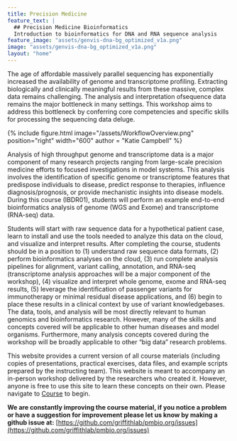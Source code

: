 ```yaml
---
title: Precision Medicine
feature_text: |
  ## Precision Medicine Bioinformatics
  Introduction to bioinformatics for DNA and RNA sequence analysis
feature_image: "assets/genvis-dna-bg_optimized_v1a.png"
image: "assets/genvis-dna-bg_optimized_v1a.png"
layout: "home"
---
```


The age of affordable massively parallel sequencing has exponentially increased the availability of genome and transcriptome profiling. Extracting biologically and clinically meaningful results from these massive, complex data remains challenging. The analysis and interpretation ofsequence data remains the major bottleneck in many settings. This workshop aims to address this bottleneck by conferring core competencies and specific skills for processing the sequencing data deluge.

{% include figure.html image="/assets/WorkflowOverview.png" position="right" width="600" author = "Katie Campbell" %}

Analysis of high throughput genome and transcriptome data is a major component of many research projects ranging from large-scale precision medicine efforts to focused investigations in model systems. This analysis involves the identification of specific genome or transcriptome features that predispose individuals to disease, predict response to therapies, influence diagnosis/prognosis, or provide mechanistic insights into disease models. During this course (IBDR01), students will perform an example end-to-end bioinformatics analysis of genome (WGS and Exome) and transcriptome (RNA-seq) data.

Students will start with raw sequence data for a hypothetical patient case, learn to install and use the tools needed to analyze this data on the cloud, and visualize and interpret results. After completing the course, students should be in a position to (1) understand raw sequence data formats, (2) perform bioinformatics analyses on the cloud, (3) run complete analysis pipelines for alignment, variant calling, annotation, and RNA-seq (transcriptome analysis approaches will be a major component of the workshop), (4) visualize and interpret whole genome, exome and RNA-seq results, (5) leverage the identification of passenger variants for immunotherapy or minimal residual disease applications, and (6) begin to place these results in a clinical context by use of variant knowledgebases. The data, tools, and analysis will be most directly relevant to human genomics and bioinformatics research. However, many of the skills and concepts covered will be applicable to other human diseases and model organisms. Furthermore, many analysis concepts covered during the workshop will be broadly applicable to other “big data” research problems.

This website provides a current version of all course materials (including copies of presentations, practical exercises, data files, and example scripts prepared by the instructing team). This website is meant to accompany an in-person workshop delivered by the researchers who created it. However, anyone is free to use this site to learn these concepts on their own. Please navigate to [Course](http://pmbio.org/course/) to begin.

**We are constantly improving the course material, if you notice a problem or have a suggestion for improvement please let us know by making a github issue at:** [https://github.com/griffithlab/pmbio.org/issues](https://github.com/griffithlab/pmbio.org/issues)
